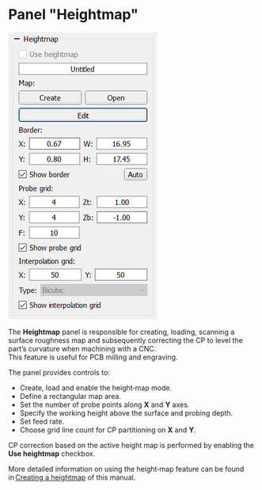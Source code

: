 # Panel "Heightmap"

![Panel Height Map](../../img/heightmap.png)

The **Heightmap** panel is responsible for creating, loading, scanning a surface roughness map and subsequently correcting the CP to level the part’s curvature when machining with a CNC.  
This feature is useful for PCB milling and engraving.

The panel provides controls to:

- Create, load and enable the height‑map mode.
- Define a rectangular map area.
- Set the number of probe points along **X** and **Y** axes.
- Specify the working height above the surface and probing depth.
- Set feed rate.
- Choose grid line count for CP partitioning on **X** and **Y**.

CP correction based on the active height map is performed by enabling the **Use heightmap** checkbox.

More detailed information on using the height‑map feature can be found in [Creating a heightmap](qthelp://candle.en/html/process/creatingheightmap.html) of this manual.